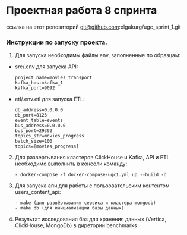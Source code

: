 # Проектная работа 8 спринта
ссылка на этот репозиторий  git@github.com:olgakurg/ugc_sprint_1.git

### Инструкции по запуску проекта.

1. Для запуска необходимы файлы env, заполненные по образцам:

* src/.env для запуска API:
  ```
  project_name=movies_transport
  kafka_host=kafka_1
  kafka_port=9092
  ```

* etl/.env.etl для запуска ETL:
    ```
  db_address=0.0.0.0
  db_port=8123
  event_table=events
  bus_address=0.0.0.0
  bus_port=29392
  topics_str=movies_progress
  batch_size=100
  topics=[movies_progress]
  ```

2. Для развертывания кластеров ClickHouse и Kafka, API и ETL необходимо выполнить в консоли команду:
    ```
   - docker-compose -f docker-compose-ugc1.yml up --build -d
    ```

3. Для запуска апи для работы с пользовательским контентом users_content_api:

    ```
    - make (для развёртывания сервиса и кластера mongodb)
    - make db (для инициализации базы данных)
    ```

4. Результат исследования баз для хранения данных (Vertica, ClickHouse, MongoDb) в диретории benchmarks



